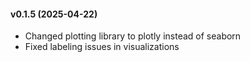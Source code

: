#### v0.1.5 (2025-04-22)
- Changed plotting library to plotly instead of seaborn
- Fixed labeling issues in visualizations
